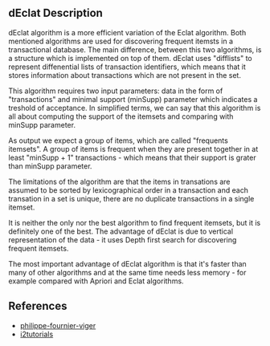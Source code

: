 ## dEclat Description

dEclat algorithm is a more efficient variation of the Eclat algorithm. Both mentioned algorithms are used for discovering frequent itemsts in a transactional database. The main difference, between this two algorithms, is a structure which is implemented on top of them. dEclat uses "difflists" to represent diffenential lists of transaction identifiers, which means that it stores information about transactions which are not present in the set.

This algorithm requires two input parameters: data in the form of "transactions" and minimal support (minSupp) parameter which indicates a treshold of acceptance. In simplified terms, we can say that this algorithm is all about computing the support of the itemsets and comparing with minSupp parameter.

As output we expect a group of items, which are called "frequents itemsets". A group of items is frequent when they are present together in at least "minSupp + 1" transactions - which means that their support is grater than minSupp parameter.

The limitations of the algorithm are that the items in transations are assumed to be sorted by lexicographical order in a transaction and each transation in a set is unique, there are no duplicate transactions in a single itemset.

It is neither the only nor the best algorithm to find frequent itemsets, but it is definitely one of the best. The advantage of dEclat is due to vertical representation of the data - it uses Depth first search for discovering frequent itemsets.

The most important advantage of dEclat algorithm is that it's faster than many of other algorithms and at the same time needs less memory - for example compared with Apriori and Eclat algorithms.


## References

- [philippe-fournier-viger](https://www.philippe-fournier-viger.com/spmf/Eclat_dEclat.php)
- [i2tutorials](https://www.i2tutorials.com/machine-learning-tutorial/eclat-algorithm/)